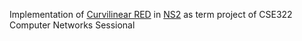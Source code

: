 Implementation of [Curvilinear RED](https://www.researchgate.net/publication/266384809_Curvilinear_RED_An_Improved_RED_Algorithm_for_Internet_Routers) in [NS2](https://www.isi.edu/nsnam/ns/) as term project of CSE322 Computer Networks Sessional

